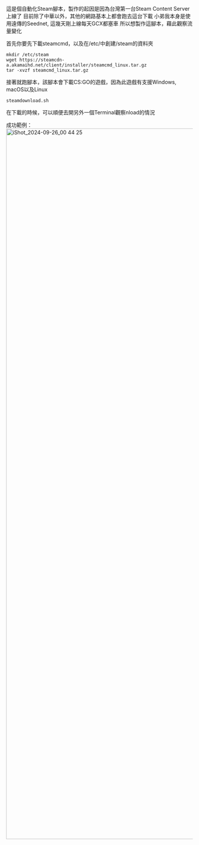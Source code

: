這是個自動化Steam腳本，製作的起因是因為台灣第一台Steam Content Server上線了
目前除了中華以外，其他的網路基本上都會跑去這台下載
小弟我本身是使用遠傳的Seednet, 這幾天剛上線每天GCX都塞車
所以想製作這腳本，藉此觀察流量變化

首先你要先下載steamcmd，以及在/etc/中創建/steam的資料夾
```
mkdir /etc/steam
wget https://steamcdn-a.akamaihd.net/client/installer/steamcmd_linux.tar.gz
tar -xvzf steamcmd_linux.tar.gz
```
接著就跑腳本，該腳本會下載CS:GO的遊戲，因為此遊戲有支援Windows, macOS以及Linux
```
steamdownload.sh
```
在下載的時候，可以順便去開另外一個Terminal觀察nload的情況

成功範例：
<img width="1919" alt="iShot_2024-09-26_00 44 25" src="https://github.com/user-attachments/assets/a215b111-4fb0-45bd-a0ca-c349de2c4aed">
